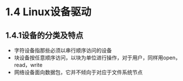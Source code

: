 # 1.4 Linux设备驱动
## 1.4.1设备的分类及特点
* 字符设备指那些必须以串行顺序访问的设备
* 块设备按任意顺序访问，以块为单位进行操作，对于用户，同样用open，read，write
* 网络设备面向数据包，它并不倾向于对应于文件系统节点

